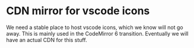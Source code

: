 # CDN mirror for vscode icons

We need a stable place to host vscode icons, which we know will not go away. This is mainly used in the CodeMirror 6 transition. Eventually we will have an actual CDN for this stuff.

